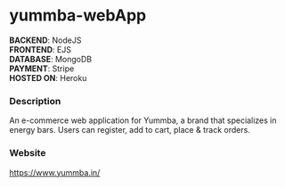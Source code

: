 # yummba-webApp

**BACKEND**: NodeJS <br/>
**FRONTEND**: EJS <br/>
**DATABASE**: MongoDB <br/>
**PAYMENT**: Stripe <br/>
**HOSTED ON**: Heroku<br/>

### Description
An e-commerce web application for Yummba, a brand that specializes in energy bars. Users can register, add to cart, place & track orders. 

### Website
https://www.yummba.in/


